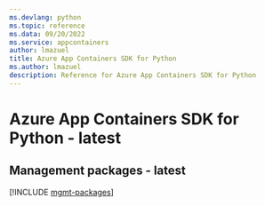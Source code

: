 ```yaml
---
ms.devlang: python
ms.topic: reference
ms.data: 09/20/2022
ms.service: appcontainers
author: lmazuel
title: Azure App Containers SDK for Python
ms.author: lmazuel
description: Reference for Azure App Containers SDK for Python
---
```

# Azure App Containers SDK for Python - latest

## Management packages - latest
[!INCLUDE [mgmt-packages](app-containers-mgmt-index.md)]